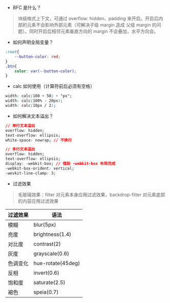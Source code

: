 * BFC 是什么？
>块级格式上下文，可通过 overflow: hidden、padding 来开启。开启后内部的元素不会影响外部元素（可解决子级 margin 造成 父级 margin 的问题）。同时开启后相邻元素垂直方向的 margin 不会叠加，水平方向会。

* 如何声明全局变量？
```css
:root{
    --button-color: red;
}
.btn{
    color: var(--button-color);
}
```

* calc 如何使用（计算符前后必须有空格）
```css
width: calc(100 + 50) + "px";
width: calc(100% - 20px);
width: calc(10px / 2);
```

* 如何解决文本溢出？
```css
// 单行文本溢出
overflow: hidden;
text-overflow: ellipsis;
white-space: nowrap; // 不换行
```
```css
// 多行文本溢出
overflow: hidden;
text-overflow: ellipsis;
display: -webkit-box; // 借助 -webkit-box 布局完成
-webkit-box-orident: vertical;
-wevkit-line-clamp: 3;
```
* 过滤效果
>毛玻璃效果：filter 对元素本身应用过滤效果，backdrop-filter 对元素底部的内容应用过滤效果

过滤效果 | 语法
-|-
模糊 | blur(5px)
亮度 | brightness(1.4)
对比度 | contrast(2)
灰度 | grayscale(0.6)
色调变化 | hue-rotate(45deg)
反相 | invert(0.6)
饱和度 | saturate(2.5)
褐色 | speia(0.7)